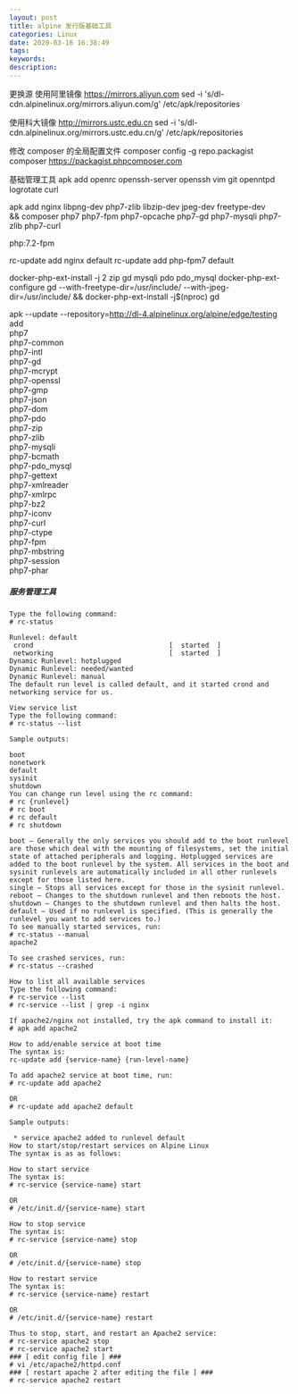 ```yaml
---
layout: post
title: alpine 发行版基础工具
categories: Linux
date: 2020-03-16 16:38:49
tags:
keywords:
description:
---
```


更换源
使用阿里镜像 https://mirrors.aliyun.com
sed -i 's/dl-cdn.alpinelinux.org/mirrors.aliyun.com/g' /etc/apk/repositories

使用科大镜像 http://mirrors.ustc.edu.cn
sed -i 's/dl-cdn.alpinelinux.org/mirrors.ustc.edu.cn/g' /etc/apk/repositories

修改 composer 的全局配置文件
composer config -g repo.packagist composer https://packagist.phpcomposer.com

基础管理工具
apk add openrc openssh-server openssh vim git  openntpd logrotate  curl


apk add nginx  libpng-dev php7-zlib libzip-dev jpeg-dev freetype-dev \
&& composer php7 php7-fpm php7-opcache php7-gd php7-mysqli php7-zlib php7-curl


php:7.2-fpm

rc-update add nginx default
rc-update add php-fpm7 default

docker-php-ext-install -j 2 zip gd mysqli pdo pdo_mysql 
docker-php-ext-configure gd --with-freetype-dir=/usr/include/ --with-jpeg-dir=/usr/include/ && docker-php-ext-install -j$(nproc) gd


 apk --update --repository=http://dl-4.alpinelinux.org/alpine/edge/testing add \
    php7 \
    php7-common \
    php7-intl \
    php7-gd \
    php7-mcrypt \
    php7-openssl \
    php7-gmp \
    php7-json \
    php7-dom \
    php7-pdo \
    php7-zip \
    php7-zlib \
    php7-mysqli \
    php7-bcmath \
    php7-pdo_mysql \
    php7-gettext \
    php7-xmlreader \
    php7-xmlrpc \
    php7-bz2 \
    php7-iconv \
    php7-curl \
    php7-ctype \
    php7-fpm \
    php7-mbstring \
    php7-session \
    php7-phar


##### 服务管理工具
```
Type the following command:
# rc-status

Runlevel: default
 crond                                  [  started  ]
 networking                             [  started  ]
Dynamic Runlevel: hotplugged
Dynamic Runlevel: needed/wanted
Dynamic Runlevel: manual
The default run level is called default, and it started crond and networking service for us.

View service list
Type the following command:
# rc-status --list

Sample outputs:

boot
nonetwork
default
sysinit
shutdown
You can change run level using the rc command:
# rc {runlevel}
# rc boot
# rc default
# rc shutdown

boot – Generally the only services you should add to the boot runlevel are those which deal with the mounting of filesystems, set the initial state of attached peripherals and logging. Hotplugged services are added to the boot runlevel by the system. All services in the boot and sysinit runlevels are automatically included in all other runlevels except for those listed here.
single – Stops all services except for those in the sysinit runlevel.
reboot – Changes to the shutdown runlevel and then reboots the host.
shutdown – Changes to the shutdown runlevel and then halts the host.
default – Used if no runlevel is specified. (This is generally the runlevel you want to add services to.)
To see manually started services, run:
# rc-status --manual
apache2

To see crashed services, run:
# rc-status --crashed

How to list all available services
Type the following command:
# rc-service --list
# rc-service --list | grep -i nginx

If apache2/nginx not installed, try the apk command to install it:
# apk add apache2

How to add/enable service at boot time
The syntax is:
rc-update add {service-name} {run-level-name}

To add apache2 service at boot time, run:
# rc-update add apache2

OR
# rc-update add apache2 default

Sample outputs:

 * service apache2 added to runlevel default
How to start/stop/restart services on Alpine Linux
The syntax is as as follows:

How to start service
The syntax is:
# rc-service {service-name} start

OR
# /etc/init.d/{service-name} start

How to stop service
The syntax is:
# rc-service {service-name} stop

OR
# /etc/init.d/{service-name} stop

How to restart service
The syntax is:
# rc-service {service-name} restart

OR
# /etc/init.d/{service-name} restart

Thus to stop, start, and restart an Apache2 service:
# rc-service apache2 stop
# rc-service apache2 start
### [ edit config file ] ###
# vi /etc/apache2/httpd.conf
### [ restart apache 2 after editing the file ] ###
# rc-service apache2 restart
```